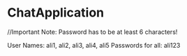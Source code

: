 # ChatApplication

//Important Note: Password has to be at least 6 characters!

User Names: ali1, ali2, ali3, ali4, ali5
Passwords for all: ali123
